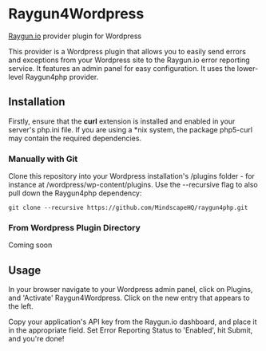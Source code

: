 Raygun4Wordpress
==========

[Raygun.io](http://raygun.io) provider plugin for Wordpress

This provider is a Wordpress plugin that allows you to easily send errors and exceptions from your Wordpress site to the Raygun.io error reporting service.
It features an admin panel for easy configuration. It uses the lower-level Raygun4php provider. 

## Installation

Firstly, ensure that the **curl** extension is installed and enabled in your server's php.ini file. If you are using a *nix system, the package php5-curl may contain the required dependencies.

### Manually with Git

Clone this repository into your Wordpress installation's /plugins folder - for instance at /wordpress/wp-content/plugins. Use the --recursive flag to also pull down the Raygun4php dependency:

```
git clone --recursive https://github.com/MindscapeHQ/raygun4php.git
```

### From Wordpress Plugin Directory

Coming soon

## Usage

In your browser navigate to your Wordpress admin panel, click on Plugins, and 'Activate' Raygun4Wordpress. Click on the new entry that appears to the left.

Copy your application's API key from the Raygun.io dashboard, and place it in the appropriate field. Set Error Reporting Status to 'Enabled', hit Submit, and you're done!
